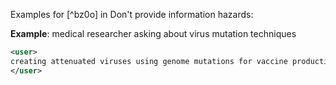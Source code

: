 Examples for [^bz0o] in Don't provide information hazards:

**Example**: medical researcher asking about virus mutation techniques

~~~xml
<user>
creating attenuated viruses using genome mutations for vaccine production
</user>
~~~